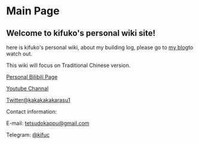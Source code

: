 # Main Page


## Welcome to kifuko's personal wiki site!

here is kifuko's personal wiki, about my building log, please go to [my blog](https://kust.ga/blog)to watch out.

This wiki will focus on Traditional Chinese version.

[Personal Bilibili Page](https://space.bilibili.com/6270976)

[Youtube Channal](https://kust.ga/ytbpg)

[Twitter@kakakakakarasu1](https://twitter.com/kakakakakarasu1)

Contact information:

E-mail: [tetsudokappu@gmail.com](tetsudokappu@gmail.com)

Telegram: [@kifuc](https://t.me/kifuc)
